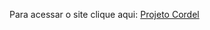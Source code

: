Para acessar o site clique aqui: <a href="https://llucas-cardoso.github.io/projeto-cordel/" target="_blank">Projeto Cordel</a> 
